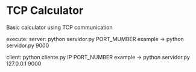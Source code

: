 # TCP Calculator
Basic calculator using TCP communication

execute:
server: python servidor.py PORT_MUMBER
  example -> python servidor.py 9000
  
client: python cliente.py IP PORT_NUMBER
  example -> python servidor.py 127.0.0.1 9000
